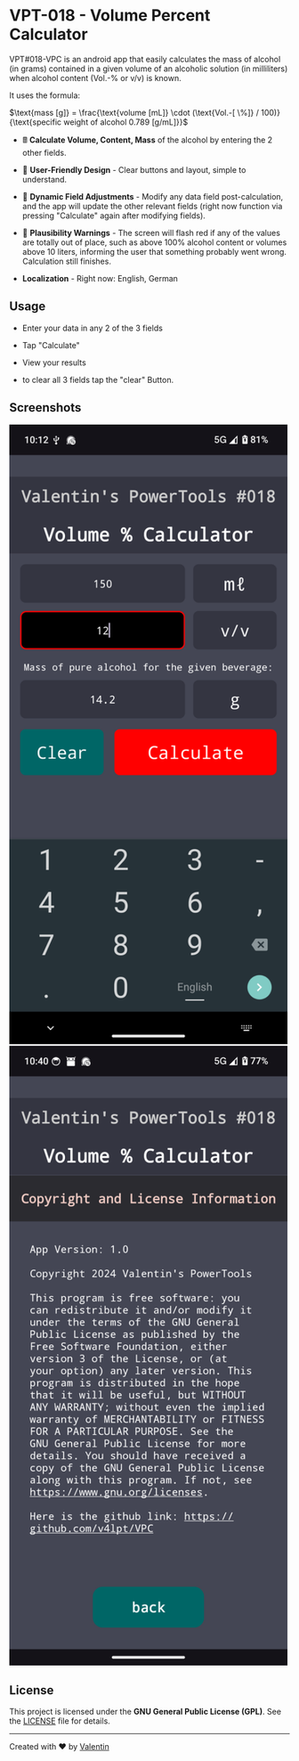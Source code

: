 # VPT-018 - Volume Percent Calculator 
VPT#018-VPC is an android app that easily calculates the mass of alcohol (in grams) contained in a given volume of an alcoholic solution (in milliliters) when alcohol content (Vol.-% or v/v) is known.

It uses the formula: 

$\text{mass [g]} = \frac{\text{volume [mL]} \cdot (\text{Vol.-[ \%]} / 100)}{\text{specific weight of alcohol 0.789 [g/mL]}}$

- 🖩  **Calculate Volume, Content, Mass**  of the alcohol by entering the 2 other fields.

- 🎨 **User-Friendly Design** - Clear buttons and layout, simple to understand.

- 🔄 **Dynamic Field Adjustments** - Modify any data field post-calculation, and the app will update the other relevant fields (right now function via pressing "Calculate" again after modifying fields).

- 🚨 **Plausibility Warnings** - The screen will flash red if any of the values are totally out of place, such as above 100% alcohol content or volumes above 10 liters, informing the user that something probably went wrong. Calculation still finishes. 

- **Localization** - Right now: English, German 

## Usage
- Enter your data in any 2 of the 3 fields
- Tap "Calculate" 
- View your results 

- to clear all 3 fields tap the "clear" Button. 

## Screenshots 
<img src="https://raw.githubusercontent.com/v4lpt/VPC/master/Screenshots/2.png" alt="2" width="500" />
 <img src="https://raw.githubusercontent.com/v4lpt/VPC/master/Screenshots/4.png" alt="4" width="500" />


## License

This project is licensed under the **GNU General Public License (GPL)**. See the [LICENSE](LICENSE) file for details.

---

Created with :heart: by [Valentin](https://github.com/v4lpt)
